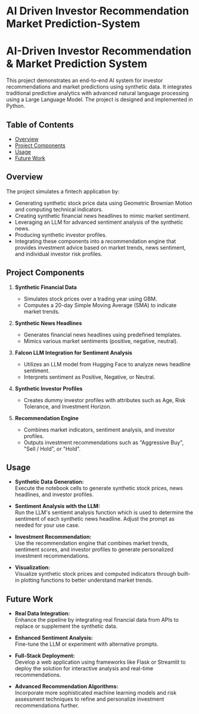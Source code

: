 # AI Driven Investor Recommendation Market Prediction-System


# AI-Driven Investor Recommendation & Market Prediction System

This project demonstrates an end-to-end AI system for investor recommendations and market predictions using synthetic data. It integrates traditional predictive analytics with advanced natural language processing using a Large Language Model. The project is designed and implemented in Python.

## Table of Contents

- [Overview](#overview)
- [Project Components](#project-components)
- [Usage](#usage)
- [Future Work](#future-work)

## Overview

The project simulates a fintech application by:
- Generating synthetic stock price data using Geometric Brownian Motion and computing technical indicators.
- Creating synthetic financial news headlines to mimic market sentiment.
- Leveraging an LLM for advanced sentiment analysis of the synthetic news.
- Producing synthetic investor profiles.
- Integrating these components into a recommendation engine that provides investment advice based on market trends, news sentiment, and individual investor risk profiles.

## Project Components

1. **Synthetic Financial Data**  
   - Simulates stock prices over a trading year using GBM.
   - Computes a 20-day Simple Moving Average (SMA) to indicate market trends.

2. **Synthetic News Headlines**  
   - Generates financial news headlines using predefined templates.
   - Mimics various market sentiments (positive, negative, neutral).

3. **Falcon LLM Integration for Sentiment Analysis**  
   - Utilizes an LLM model from Hugging Face to analyze news headline sentiment.
   - Interprets sentiment as Positive, Negative, or Neutral.

4. **Synthetic Investor Profiles**  
   - Creates dummy investor profiles with attributes such as Age, Risk Tolerance, and Investment Horizon.

5. **Recommendation Engine**  
   - Combines market indicators, sentiment analysis, and investor profiles.
   - Outputs investment recommendations such as "Aggressive Buy", "Sell / Hold", or "Hold".
  


## Usage

- **Synthetic Data Generation:**  
  Execute the notebook cells to generate synthetic stock prices, news headlines, and investor profiles.

- **Sentiment Analysis with the LLM:**  
  Run the LLM's sentiemt analysis function which is used to determine the sentiment of each synthetic news headline. Adjust the prompt as needed for your use case.

- **Investment Recommendation:**  
  Use the recommendation engine that combines market trends, sentiment scores, and investor profiles to generate personalized investment recommendations.

- **Visualization:**  
  Visualize synthetic stock prices and computed indicators through built-in plotting functions to better understand market trends.

## Future Work

- **Real Data Integration:**  
  Enhance the pipeline by integrating real financial data from APIs to replace or supplement the synthetic data.

- **Enhanced Sentiment Analysis:**  
  Fine-tune the LLM or experiment with alternative prompts.

- **Full-Stack Deployment:**  
  Develop a web application using frameworks like Flask or Streamlit to deploy the solution for interactive analysis and real-time recommendations.

- **Advanced Recommendation Algorithms:**  
  Incorporate more sophisticated machine learning models and risk assessment techniques to refine and personalize investment recommendations further.





